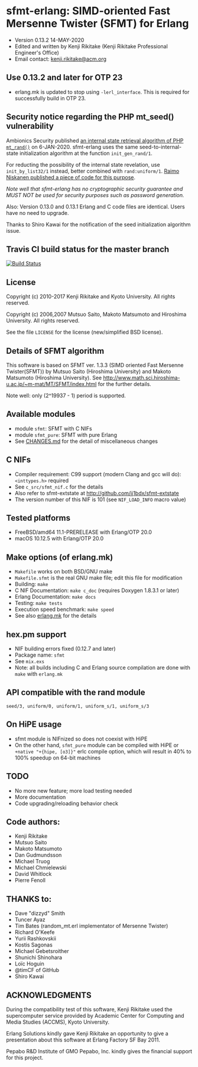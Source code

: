 [//]: # (-*- coding: utf-8 -*-)

# sfmt-erlang: SIMD-oriented Fast Mersenne Twister (SFMT) for Erlang

* Version 0.13.2 14-MAY-2020
* Edited and written by Kenji Rikitake (Kenji Rikitake Professional Engineer's Office)
* Email contact: <kenji.rikitake@acm.org>

## Use 0.13.2 and later for OTP 23

* erlang.mk is updated to stop using `-lerl_interface`. This is required for successfully build in OTP 23.

## Security notice regarding the PHP mt_seed() vulnerability

Ambionics Security published [an internal state retrieval algorithm of PHP `mt_rand()`](https://www.ambionics.io/blog/php-mt-rand-prediction) on 6-JAN-2020. sfmt-erlang uses the same seed-to-internal-state initialization algorithm at the function `init_gen_rand/1`.

For reducting the possibility of the internal state revelation, use `init_by_list32/1` instead, better combined with `rand:uniform/1`. [Raimo Niskanen published a piece of code for this purpose](http://erlang.org/pipermail/erlang-questions/2018-July/095875.html).

*Note well that sfmt-erlang has no cryptographic security guarantee and MUST NOT be used for security purposes such as password generation.*

Also: Version 0.13.0 and 0.13.1 Erlang and C code files are identical. Users have no need to upgrade.

Thanks to Shiro Kawai for the notification of the seed initialization algorithm issue. 

## Travis CI build status for the master branch

[![Build Status](https://travis-ci.org/jj1bdx/sfmt-erlang.svg?branch=master)](https://travis-ci.org/jj1bdx/sfmt-erlang)

## License

Copyright (c) 2010-2017 Kenji Rikitake and Kyoto University. All rights
reserved.

Copyright (c) 2006,2007 Mutsuo Saito, Makoto Matsumoto and Hiroshima
University. All rights reserved.

See the file `LICENSE` for the license (new/simplified BSD license).

## Details of SFMT algorithm

This software is based on SFMT ver. 1.3.3 (SIMD oriented Fast Mersenne
Twister(SFMT)) by Mutsuo Saito (Hiroshima University) and Makoto Matsumoto
(Hiroshima University). See
<http://www.math.sci.hiroshima-u.ac.jp/~m-mat/MT/SFMT/index.html> for the further details.

Note well: only (2^19937 - 1) period is supported.

## Available modules

* module `sfmt`: SFMT with C NIFs
* module `sfmt_pure`: SFMT with pure Erlang
* See [CHANGES.md](https://github.com/jj1bdx/sfmt-erlang/blob/master/CHANGES.md) for the detail of miscellaneous changes

## C NIFs

* Compiler requirement: C99 support (modern Clang and gcc will do): `<inttypes.h>` required
* See `c_src/sfmt_nif.c` for the details
* Also refer to sfmt-extstate at <http://github.com/jj1bdx/sfmt-extstate>
* The version number of this NIF is 101 (see `NIF_LOAD_INFO` macro value)

## Tested platforms

* FreeBSD/amd64 11.1-PRERELEASE with Erlang/OTP 20.0
* macOS 10.12.5 with Erlang/OTP 20.0

## Make options (of erlang.mk)

* `Makefile` works on both BSD/GNU make
* `Makefile.sfmt` is the real GNU make file; edit this file for modification
* Building: `make`
* C NIF Documentation: `make c_doc` (requires Doxygen 1.8.3.1 or later)
* Erlang Documentation: `make docs`
* Testing: `make tests`
* Execution speed benchmark: `make speed`
* See also [erlang.mk](https://github.com/extend/erlang.mk) for the details

## hex.pm support

* NIF building errors fixed (0.12.7 and later)
* Package name: `sfmt`
* See `mix.exs`
* Note: all builds including C and Erlang source compilation are done with `make` with `erlang.mk`

## API compatible with the rand module

    seed/3, uniform/0, uniform/1, uniform_s/1, uniform_s/3 

## On HiPE usage

* sfmt module is NIFnized so does not coexist with HiPE
* On the other hand, `sfmt_pure` module can be compiled with HiPE or `+native "+{hipe, [o3]}"` erlc compile option, which will result in 40% to 100% speedup on 64-bit machines

## TODO

* No more new feature; more load testing needed
* More documentation
* Code upgrading/reloading behavior check

## Code authors:

* Kenji Rikitake
* Mutsuo Saito
* Makoto Matsumoto
* Dan Gudmundsson
* Michael Truog
* Michael Chmielewski
* David Whitlock
* Pierre Fenoll

## THANKS to:

* Dave "dizzyd" Smith
* Tuncer Ayaz
* Tim Bates (random\_mt.erl implementator of Mersenne Twister)
* Richard O'Keefe
* Yurii Rashkovskii
* Kostis Sagonas
* Michael Gebetsroither
* Shunichi Shinohara
* Loïc Hoguin
* @timCF of GitHub
* Shiro Kawai

## ACKNOWLEDGMENTS

During the compatibility test of this software, Kenji Rikitake
used the supercomputer service provided by Academic Center for
Computing and Media Studies (ACCMS), Kyoto University.

Erlang Solutions kindly gave Kenji Rikitake
an opportunity to give a presentation
about this software at Erlang Factory SF Bay 2011.

Pepabo R&D Institute of GMO Pepabo, Inc.
kindly gives the financial support for this project.
